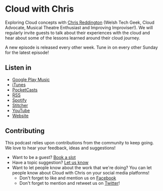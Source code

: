 # Cloud with Chris

Exploring Cloud concepts with [Chris Reddington](https://www.christianreddington.co.uk/) (Welsh Tech Geek, Cloud Advocate, Musical Theatre Enthusiast and Improving Improviser!). We will regularly invite guests to talk about their experiences with the cloud and hear about some of the lessons learned around their cloud journey.

A new episode is released every other week. Tune in on every other Sunday for the latest episode!

## Listen in
* [Google Play Music](https://playmusic.app.goo.gl/?ibi=com.google.PlayMusic&isi=691797987&ius=googleplaymusic&apn=com.google.android.music&link=https://play.google.com/music/m/Icbsoegu6uvdlor4p4ukknrnel4?t%3DCloud_with_Chris%26pcampaignid%3DMKT-na-all-co-pr-mu-pod-16)
* [iTunes](https://podcasts.apple.com/gb/podcast/cloud-with-chris/id1499633784)
* [PocketCasts](https://pca.st/u5t985sn)
* [RSS](https://www.cloudwithchris.com/episode/index.xml)
* [Spotify](https://open.spotify.com/show/3oBrdKm5grzl58GBiV0j2y)
* [Stitcher](https://www.stitcher.com/s?fid=507667&refid=stpr)
* [YouTube](https://www.youtube.com/c/CloudWithChris)
* [Website](https://www.cloudwithchris.com)

## Contributing
This podcast relies upon contributions from the community to keep going. We love to hear your feedback, ideas and suggestions!

* Want to be a guest? [Book a slot](https://calendly.com/cloudwithchris)
* Have a topic suggestion? [Let us know](https://forms.office.com/Pages/ResponsePage.aspx?id=I8_hAe_rSkSatzbwI0Rs1nhBo3a5mW9AuJOwL1Kt0n9UQVcyOFZFNkdXU0FGNTM0Uk0zUEdPT1VFNy4u)
* Want to let people know about the work that we're doing? You can let people know about Cloud with Chris on your social media platforms! 
    * Don't forget to like and mention us on [Facebook](https://facebook.com/CloudWithChris)
    * Don't forget to mention and retweet us on [Twitter](https://twitter.com/CloudWithChris)!
